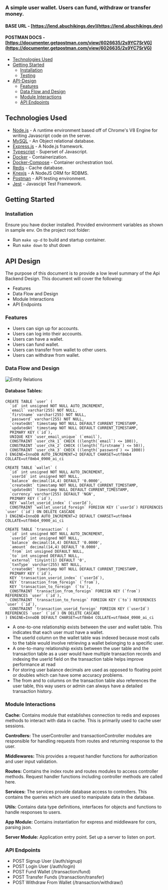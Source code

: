 ### A simple user wallet. Users can fund, withdraw or transfer money.

#### **BASE URL** - [https://lend.abuchikings.dev](https://lend.abuchikings.dev) 
#### **POSTMAN DOCS** - [https://documenter.getpostman.com/view/6026635/2s9YC7SrVG](https://documenter.getpostman.com/view/6026635/2s9YC7SrVG) 
<!--- #### **Link to project description on Google drive** - [Project description](https://drive.google.com/file/d/1k3hhh9-R_BC8VhfpSdvIsRsnv_g-g_yX/view?usp=drive_link) -->

* [Technologies Used](#technologies-used)
* [Getting Started](#getting-started)
    * [Installation](#installation)
    * [Testing](#testing)
* [API-Design](#api-design)
    * [Features](#features)
    * [Data Flow and Design](#data-flow-and-design)
    * [Module Interactions](#module-interactions)
    * [API Endpoints](#api-endpoints)



## Technologies Used

* [Node.js](https://nodejs.org) - A runtime environment based off of Chrome's V8 Engine for writing Javascript code on the server.
* [MySQL](https://www.mysql.com) - An Object relational database.
* [Express.js](https://expressjs.com) - A Node.js framework.
* [Typescript](https://www.typescriptlang.org/) - Superset of Javascript.
* [Docker](hhttps://www.docker.com/) - Containerization.
* [Docker-Compose](https://docs.docker.com/compose/) - Container orchestration tool.
* [Redis](https://redis.io/) - Cache database.
* [Knexjs](https://knexjs.org/) - A NodeJS ORM for RDBMS.
* [Postman](https://www.getpostman.com/) - API testing environment.
* [Jest](https://jestjs.io/) - Javascipt Test Framework.


## Getting Started

### Installation

Ensure you have docker installed. Provided environment variables as shown in sample env. On the project root folder:

* Run `make up-d` to build and startup container.
* Run `make down` to shut down


## API Design

The purpose of this document is to provide a low level summary of the Api Backend Design. This document will cover the following: 

- Features
- Data Flow and Design
- Module Interactions
- API Endpoints


### Features

* Users can sign up for accounts.
* Users can log into their accounts.
* Users can have a wallet.
* Users can fund wallet.
* Users can transfer from wallet to other users.
* Users can withdraw from wallet.


### Data Flow and Design

![Entity Relations](E-R.jpeg) 

#### Database Tables: 

```
CREATE TABLE `user` (
  `id` int unsigned NOT NULL AUTO_INCREMENT,
  `email` varchar(255) NOT NULL,
  `firstname` varchar(255) NOT NULL,
  `password` varchar(255) NOT NULL,
  `createdAt` timestamp NOT NULL DEFAULT CURRENT_TIMESTAMP,
  `updatedAt` timestamp NOT NULL DEFAULT CURRENT_TIMESTAMP,
  PRIMARY KEY (`id`),
  UNIQUE KEY `user_email_unique` (`email`),
  CONSTRAINT `user_chk_1` CHECK ((length(`email`) <= 100)),
  CONSTRAINT `user_chk_2` CHECK ((length(`firstname`) <= 50)),
  CONSTRAINT `user_chk_3` CHECK ((length(`password`) <= 1000))
) ENGINE=InnoDB AUTO_INCREMENT=2 DEFAULT CHARSET=utf8mb4 COLLATE=utf8mb4_0900_ai_ci

CREATE TABLE `wallet` (
  `id` int unsigned NOT NULL AUTO_INCREMENT,
  `userId` int unsigned NOT NULL,
  `balance` decimal(14,4) DEFAULT '0.0000',
  `createdAt` timestamp NOT NULL DEFAULT CURRENT_TIMESTAMP,
  `updatedAt` timestamp NULL DEFAULT CURRENT_TIMESTAMP,
  `currency` varchar(255) DEFAULT 'NGN',
  PRIMARY KEY (`id`),
  KEY `wallet_userid_index` (`userId`),
  CONSTRAINT `wallet_userid_foreign` FOREIGN KEY (`userId`) REFERENCES `user` (`id`) ON DELETE CASCADE
) ENGINE=InnoDB AUTO_INCREMENT=2 DEFAULT CHARSET=utf8mb4 COLLATE=utf8mb4_0900_ai_ci

CREATE TABLE `transaction` (
  `id` int unsigned NOT NULL AUTO_INCREMENT,
  `userId` int unsigned NOT NULL,
  `balance` decimal(14,4) DEFAULT '0.0000',
  `amount` decimal(14,4) DEFAULT '0.0000',
  `from` int unsigned DEFAULT NULL,
  `to` int unsigned DEFAULT NULL,
  `external` tinyint(1) DEFAULT '0',
  `txnType` varchar(255) NOT NULL,
  `createdAt` timestamp NOT NULL DEFAULT CURRENT_TIMESTAMP,
  PRIMARY KEY (`id`),
  KEY `transaction_userid_index` (`userId`),
  KEY `transaction_from_foreign` (`from`),
  KEY `transaction_to_foreign` (`to`),
  CONSTRAINT `transaction_from_foreign` FOREIGN KEY (`from`) REFERENCES `user` (`id`),
  CONSTRAINT `transaction_to_foreign` FOREIGN KEY (`to`) REFERENCES `user` (`id`),
  CONSTRAINT `transaction_userid_foreign` FOREIGN KEY (`userId`) REFERENCES `user` (`id`) ON DELETE CASCADE
) ENGINE=InnoDB DEFAULT CHARSET=utf8mb4 COLLATE=utf8mb4_0900_ai_ci
```


- A one-to-one relationship exists between the user and wallet table. This indicates that each user must have a wallet. 
- The userId column on the wallet table was indexed because most calls to the table would involve retrieving a wallet belonging to a specific user.
- A one-to-many relationship exists between the user table and the transaction table as a user would have multiple transaction records and indexing the userId field on the transaction table helps improve performance at read
- For storing user balance decimals are used as opposed to floating point or doubles which can have some accuracy problems.
- The from and to columns on the transaction table also references the user table, this way users or admin can always have a detailed transaction history.


### Module Interactions

**Cache:** Contains module that establishes connection to redis and exposes methods to interact with data in cache. This is primarily used to cache user sessions.

**Controllers:** The userController and transactionController modules are responsible for handling requests from routes and returning response to the user. 

**Middlewares:** This provides a request handler functions for authorization and user input validation. 

**Routes:** Contains the index route and routes modules to access controller methods. Request handler functions including controller methods are called here. 

**Services:** The services provide database access to controllers. This contains the queries which are used to manipulate data in the database.

**Utils:** Contains data type definitions, interfaces for objects and functions to handle responses to users.

**App Module:** Contains instantiation for express and middleware for cors, parsing json.

**Server Module:** Application entry point. Set up a server to listen on port. 


### API Endpoints

* POST Signup User                  (/auth/signup)
* POST Login User                   (/auth/login)
* POST Fund Wallet                  (/transaction/fund)
* POST Transfer Funds               (/transaction/transfer)
* POST Withdraw From Wallet         (/transaction/withdraw/)
